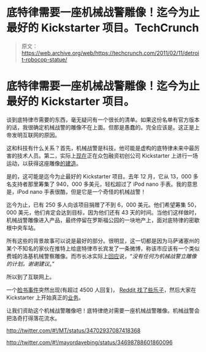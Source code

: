 # 底特律需要一座机械战警雕像！迄今为止最好的 Kickstarter 项目。TechCrunch

> 原文：<https://web.archive.org/web/https://techcrunch.com/2011/02/11/detroit-robocop-statue/>

# 底特律需要一座机械战警雕像！迄今为止最好的 Kickstarter 项目。

谈到底特律市需要的东西，毫无疑问有一个很长的清单。如果这份名单有官方版本的话，我很确定机械战警的雕像不在上面。但那是愚蠢的。完全应该是。这正是上帝发明互联网的原因。

这和科技有什么关系？首先，机械战警是科技。他可能是虚构的底特律未来中最厉害的技术人员。第二，实际上[现在](https://web.archive.org/web/20230125194325/http://www.kickstarter.com/projects/imaginationstation/detroit-needs-a-statue-of-robocop)正在众包融资初创公司 Kickstarter 上进行一场运动，以获得这座雕像[的建造](https://web.archive.org/web/20230125194325/http://www.mlive.com/news/detroit/index.ssf/2011/02/robocop_fans_raising_money_for.html)。

是的，这可能是迄今为止最好的 Kickstarter 项目。去年 12 月，它从 13，000 多名支持者那里筹集了 940，000 多美元，轻松超过了 iPod nano 手表。我的意思是，iPod nano 手表很酷，但是它是一个奇怪的机械战警！

迄今为止，已有 250 多人向该项目捐赠了不到 6，000 美元。他们希望筹集 50，000 美元，他们肯定会达到目标，因为他们还有 43 天的时间。当他们这样做时，机械战警雕像进入产品，最终停留在罗斯福公园的一块地产上，面对底特律的密歇根中央车站。

所有这些的背景故事可以说是最好的部分。很明显，这一切都是因为马萨诸塞州的某个不知名的家伙在推特上给底特律市长宾发了一条微博，称该市应该有一个类似费城的洛基机械警察雕像。而市长冰实际上[回应](https://web.archive.org/web/20230125194325/http://twitter.com/#!/mayordavebing/status/34698788601860096)说，“*没有任何为机械战警立雕像的计划。谢谢建议*。”

所以到了互联网上。

一个[脸书事件](https://web.archive.org/web/20230125194325/http://www.facebook.com/event.php?eid=176409349068272)突然出现(有超过 4500 人回复)， [Reddit 找了些乐子](https://web.archive.org/web/20230125194325/http://www.reddit.com/r/funny/comments/fhiyi/detroit_mayor_kills_all_hope/)，然后大家在 Kickstarter 上开始真正的[业务](https://web.archive.org/web/20230125194325/http://detroitneedsrobocop.com/)。

让我们资助这个机械战警雕像吧！底特律绝对需要一座机械战警雕像。机械战警会把洛奇打得落花流水。

http://twitter.com/#!/MT/status/34702937087418368

http://twitter.com/#!/mayordavebing/status/34698788601860096